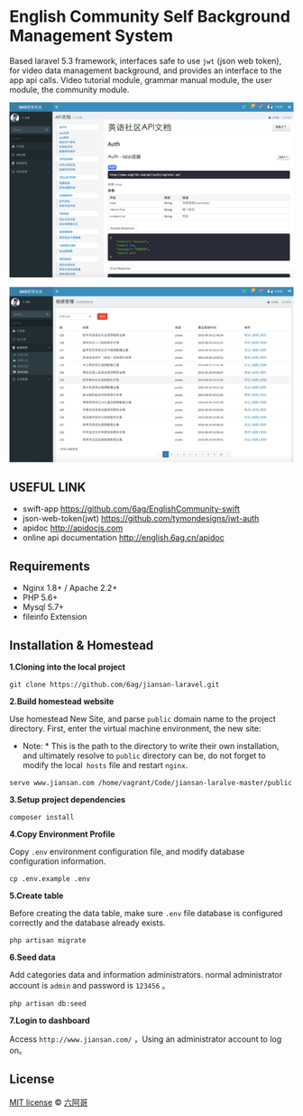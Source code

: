 # English Community Self Background Management System

Based laravel 5.3 framework, interfaces safe to use `jwt` (json web token), for video data management background, and provides an interface to the app api calls. Video tutorial module, grammar manual module, the user module, the community module.

![image](https://github.com/6ag/EnglishCommunity-laravel/blob/master/githubimg/example1.png)

![image](https://github.com/6ag/EnglishCommunity-laravel/blob/master/githubimg/example2.png)

## USEFUL LINK

- swift-app https://github.com/6ag/EnglishCommunity-swift
- json-web-token(jwt) https://github.com/tymondesigns/jwt-auth
- 	apidoc http://apidocjs.com
- online api documentation http://english.6ag.cn/apidoc

## Requirements

- Nginx 1.8+ / Apache 2.2+
- PHP 5.6+
- Mysql 5.7+
- fileinfo Extension

## Installation & Homestead

**1.Cloning into the local project**

```shell
git clone https://github.com/6ag/jiansan-laravel.git
```

**2.Build homestead website**

Use homestead New Site, and parse `public` domain name to the project directory. First, enter the virtual machine environment, the new site:

* Note: * This is the path to the directory to write their own installation, and ultimately resolve to `public` directory can be, do not forget to modify the local` hosts` file and restart `nginx`.

```shell
serve www.jiansan.com /home/vagrant/Code/jiansan-laralve-master/public
```

**3.Setup project dependencies**

```shell
composer install
```

**4.Copy Environment Profile**

Copy `.env` environment configuration file, and modify database configuration information.

```shell
cp .env.example .env
```

**5.Create table**

Before creating the data table, make sure `.env` file database is configured correctly and the database already exists.

```shell
php artisan migrate
```

**6.Seed data**

Add categories data and information administrators. normal administrator account is `admin` and password is `123456` 。

```shell
php artisan db:seed
```

**7.Login to dashboard**

Access `http://www.jiansan.com/` ，Using an administrator account to log on。

## License

[MIT license](http://opensource.org/licenses/MIT) © [六阿哥](https://github.com/6ag)

